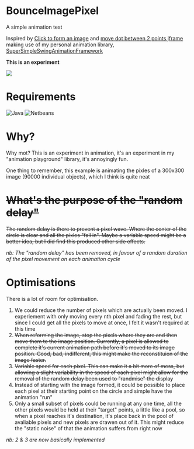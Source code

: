 # BounceImagePixel

A simple animation test

Inspired by [Click to form an image](https://codepen.io/allanpope/pen/LVWYYd) and [move dot between 2 points jframe](https://stackoverflow.com/questions/70718553/move-dot-between-2-points-jframe/70718933#70718933) making use of my personal animation library, [SuperSimpleSwingAnimationFramework
](https://github.com/RustyKnight/SuperSimpleSwingAnimationFramework)

**This is an experiment**

<img src="Bouncy.gif">

# Requirements

![Java](https://img.shields.io/badge/Java-16.0.2-orange) ![Netbeans](https://img.shields.io/badge/Netbeans-12.4-orange)

# Why?

Why mot?  This is an experiment in animation, it's an experiment in my "animation playground" library, it's annoyingly fun.

One thing to remember, this example is animating the pixles of a 300x300 image (90000 individual objects), which I think is quite neat

# ~~What's the purpose of the "random delay"~~

~~The random delay is there to prevent a pixel wave.  Where the center of the circle is clear and all the pixles "fall in".  Maybe a variable speed might be a better idea, but I did find this produced other side effects.~~

*nb: The "random delay" has been removed, in favour of a random duration of the pixel movement on each animation cycle*

# Optimisations

There is a lot of room for optimisation.  

1. We could reduce the number of pixels which are actually been moved.  I experiement with only moving every nth pixel and fading the rest, but since I could get all the pixels to move at once, I felt it wasn't required at this time
2. ~~When reforming the image, stop the pixels where they are and then move them to the image position.  Currently, a pixel is allowed to complete it's current animation path before it's moved to its image position.  Good, bad, indifferent, this might make the reconstituion of the image faster.~~
3. ~~Variable speed for each pixel.  This can make it a bit more of mess, but allowing a slight variability in the speed of each pixel might allow for the removal of the random delay been used to "randmise" the display~~
4. Instead of starting with the image formed, it could be possible to place each pixel at their starting point on the circle and simple have the animation "run"
5. Only a small subset of pixels could be running at any one time, all the other pixels would be held at their "target" points, a little like a pool, so when a pixel reaches it's destination, it's place back in the pool of avaliable pixels and new pixels are drawen out of it.  This might reduce the "static noise" of that the animation suffers from right now

*nb: 2 & 3 are now basically implemented*
